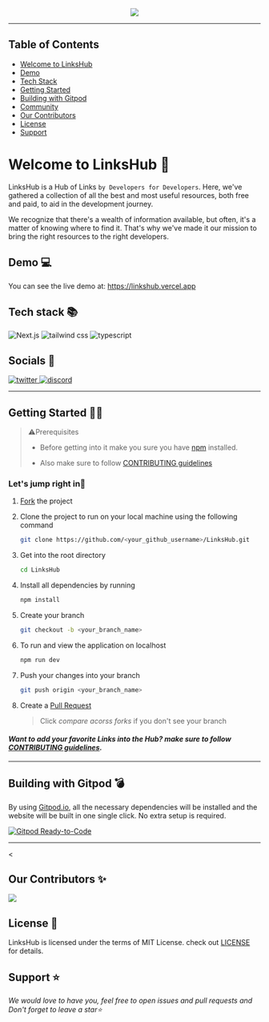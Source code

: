 <div align="center">
<img src="https://user-images.githubusercontent.com/78981177/215495029-ff9d4d24-a626-494a-859d-293cb9925f63.png"/>
</div><hr>


## Table of Contents

- [Welcome to LinksHub](#welcome-to-linkshub)
- [Demo](#demo)
- [Tech Stack](#tech-stack)
- [Getting Started](#getting-started)
- [Building with Gitpod](#building-with-gitpod)
- [Community](#community)
- [Our Contributors](#our-contributors)
- [License](#license)
- [Support](#support)

<a name="welcome-to-linkshub"></a>
# Welcome to LinksHub 👋

LinksHub is a Hub of Links `by Developers for Developers`. Here, we've gathered a collection of all the best and most useful resources, both free and paid, to aid in the development journey.

We recognize that there's a wealth of information available, but often, it's a matter of knowing where to find it. That's why we've made it our mission to bring the right resources to the right developers.

<a name="demo"></a>
## Demo 💻

You can see the live demo at: https://linkshub.vercel.app

<a name="tech-stack"></a>
## Tech stack 📚

![Next.js](https://img.shields.io/badge/Next.js-7c3aed?style=for-the-badge&logo=next.js&logoColor=white)
![tailwind css](https://img.shields.io/badge/tailwind_css-7c3aed?style=for-the-badge&logo=tailwindcss&logoColor=white)
![typescript](https://img.shields.io/badge/typescript-7c3aed?style=for-the-badge&logo=typescript&logoColor=white)


## Socials 📱

<a href="https://twitter.com/the_linkshub" target="blank">
<img src="https://cdn-icons-png.flaticon.com/32/733/733579.png" alt="twitter">
</a>
<a href="https://discord.com/invite/NvK67YnJX5" target="blank">
<img src="https://cdn-icons-png.flaticon.com/32/5968/5968756.png" alt="discord">
</a>


---

<a name="getting-started"></a>
## Getting Started 👩‍💻

> ⚠️Prerequisites
> 
> * Before getting into it make you sure you have [npm](https://nodejs.org/download) installed.
> 
> * Also make sure to follow [CONTRIBUTING guidelines](https://github.com/rupali-codes/LinksHub/blob/main/CONTRIBUTING.md)


### Let's jump right in🌟

1. [Fork](https://github.com/rupali-codes/LinksHub/fork) the project
   
2. Clone the project to run on your local machine using the following command
   
   ```sh
   git clone https://github.com/<your_github_username>/LinksHub.git
   ```
3. Get into the root directory
   
   ```sh
   cd LinksHub
   ```
4. Install all dependencies by running
   
   ```sh
   npm install
   ```

5. Create your branch 
    ```sh
   git checkout -b <your_branch_name>
   ```

6. To run and view the application on localhost
    ```sh
   npm run dev
   ```
7. Push your changes into your branch
   
    ```sh
   git push origin <your_branch_name>
   ```

8. Create a [Pull Request](https://github.com/rupali-codes/LinksHub/compare) 
   > Click _compare acorss forks_ if you don't see your branch 

#### _Want to add your favorite Links into the Hub? make sure to follow [CONTRIBUTING guidelines](https://github.com/rupali-codes/LinksHub/blob/main/CONTRIBUTING.md)._

---

<a name="building-with-gitpod"></a>
## Building with Gitpod 💣

By using [Gitpod.io](https://www.gitpod.io), all the necessary dependencies will be installed
and the website will be built in one single click. No extra setup is required.

[![Gitpod Ready-to-Code](https://gitpod.io/button/open-in-gitpod.svg)](https://gitpod.io/#https://github.com/rupali-codes/LinksHub)

---

<

<a name="our-contributors"></a>
## Our Contributors ✨

<a href="https://github.com/rupali-codes/LinksHub/graphs/contributors">
  <img src="https://contrib.rocks/image?repo=rupali-codes/LinksHub" />
</a>

<a name="license"></a>
## License 📝

LinksHub is licensed under the terms of MIT License. check out [LICENSE](https://github.com/rupali-codes/LinksHub/blob/main/LICENSE) for details.


<a name="support"></a>
## Support ⭐
_We would love to have you, feel free to open issues and pull requests and Don't forget to leave a star⭐_
